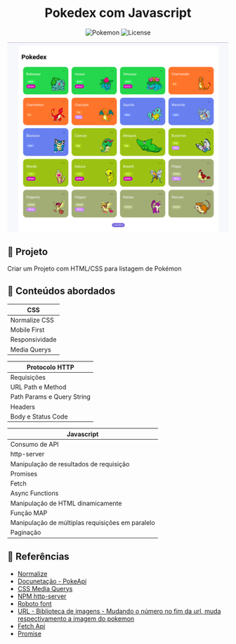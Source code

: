 <h1 align="center">Pokedex com Javascript</h1>

<p align="center">
  <img alt="Pokemon" src="https://img.shields.io/static/v1?label=Pokedex&message=Pokemon&color=8257E5&labelColor=000000"  />
  <img alt="License" src="https://img.shields.io/static/v1?label=license&message=MIT&color=49AA26&labelColor=000000">
</p>

<p align="center">
  <img alt="POKEDEX" src="assets/data/pokedex.png">
</p>


## 🌱 Projeto 

Criar um Projeto com HTML/CSS para listagem de Pokémon

## 📌 Conteúdos abordados

| CSS |
| --- |
| Normalize CSS |
| Mobile First |
| Responsividade |
| Media Querys |

| Protocolo HTTP |
| -------------- |
| Requisições |
| URL Path e Method |
| Path Params e Query String |
| Headers |
| Body e Status Code |

| Javascript |
| ---------- |
| Consumo de API |
| http-server |
| Manipulação de resultados de requisição |
| Promises |
| Fetch | 
| Async Functions |
| Manipulação de HTML dinamicamente |
| Função MAP |
| Manipulação de múltiplas requisições em paralelo |
| Paginação | 



## 📄 Referências

- [Normalize](https://cdnjs.com/libraries/normalize)
- [Docunetação - PokeApi](https://pokeapi.co/docs/v2)
- [CSS Media Querys](https://www.w3schools.com/css/css3_mediaqueries_ex.asp)
- [NPM http-server](https://www.npmjs.com/package/http-server)
- [Roboto font](https://fonts.google.com/specimen/Roboto)
- [URL - Biblioteca de imagens - Mudando o número no fim da url, muda respectivamento a imagem do pokemon](https://raw.githubusercontent.com/PokeAPI/sprites/master/sprites/pokemon/other/dream-world/1.svg)
- [Fetch Api](https://developer.mozilla.org/en-US/docs/Web/API/Fetch_API)
- [Promise](https://developer.mozilla.org/en-US/docs/Web/JavaScript/Reference/Global_Objects/Promise)